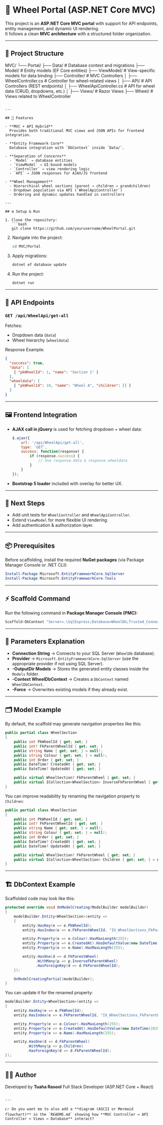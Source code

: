 # 🎡 Wheel Portal (ASP.NET Core MVC)

This project is an **ASP.NET Core MVC portal** with support for API endpoints, entity management, and dynamic UI rendering.  
It follows a clean **MVC architecture** with a structured folder organization.

---

## 📂 Project Structure



MVC/
└── Portal/
├── Data/                # Database context and migrations
├── Model/               # Entity models (EF Core entities)
├── ViewModel/           # View-specific models for data binding
├── Controller/          # MVC Controllers
│    ├── WheelController.cs         # Controller for wheel-related views
│
├── API/                 # API Controllers (REST endpoints)
│    ├── WheelApiController.cs     # API for wheel data (CRUD, dropdowns, etc.)
│
├── Views/               # Razor Views
├── Wheel/                     # Views related to WheelController

````

---

## 🚀 Features

- **MVC + API Hybrid**  
  Provides both traditional MVC views and JSON APIs for frontend integration.  

- **Entity Framework Core**  
  Database integration with `DbContext` inside `Data/`.  

- **Separation of Concerns**  
  - `Model` → database entities  
  - `ViewModel` → UI-bound models  
  - `Controller` → view rendering logic  
  - `API` → JSON responses for AJAX/JS frontend  

- **Wheel Management**  
  - Hierarchical wheel sections (parent → children → grandchildren)  
  - Dropdown population via API (`WheelApiController`)  
  - Ordering and dynamic updates handled in controllers  

---

## ⚙️ Setup & Run

1. Clone the repository:
   ```bash
   git clone https://github.com/yourusername/WheelPortal.git
````

2. Navigate into the project:

   ```bash
   cd MVC/Portal
   ```

3. Apply migrations:

   ```bash
   dotnet ef database update
   ```

4. Run the project:

   ```bash
   dotnet run
   ```

---

## 📡 API Endpoints

### `GET /api/WheelApi/get-all`

Fetches:

* Dropdown data (`data`)
* Wheel hierarchy (`wheeldata`)

Response Example:

```json
{
  "success": true,
  "data": [
    { "pkWheelId": 1, "name": "Section 1" }
  ],
  "wheeldata": [
    { "pkWheelId": 10, "name": "Wheel A", "children": [] }
  ]
}
```

---

## 🖼️ Frontend Integration

* **AJAX call in jQuery** is used for fetching dropdown + wheel data:

  ```javascript
  $.ajax({
      url: '/api/WheelApi/get-all',
      type: 'GET',
      success: function(response) {
          if (response.success) {
              // Use response.data & response.wheeldata
          }
      }
  });
  ```

* **Bootstrap 5 loader** included with overlay for better UX.

---

## 📌 Next Steps

* Add unit tests for `WheelController` and `WheelApiController`.
* Extend `ViewModel` for more flexible UI rendering.
* Add authentication & authorization layer.

---

## 📦 Prerequisites

Before scaffolding, install the required **NuGet packages** (via Package Manager Console or .NET CLI):

```powershell
Install-Package Microsoft.EntityFrameworkCore.SqlServer
Install-Package Microsoft.EntityFrameworkCore.Tools
````

---

## ⚡ Scaffold Command

Run the following command in **Package Manager Console (PMC):**

```powershell
Scaffold-DbContext "Server=.\SqlExpress;Database=WheelDb;Trusted_Connection=True;TrustServerCertificate=True;" Microsoft.EntityFrameworkCore.SqlServer -OutputDir Models -Context WheelDbContext -Force
```

---

## 🔑 Parameters Explanation

* **Connection String** → Connects to your SQL Server (`WheelDb` database).
* **Provider** → `Microsoft.EntityFrameworkCore.SqlServer` (use the appropriate provider if not using SQL Server).
* **-OutputDir Models** → Stores the generated entity classes inside the `Models` folder.
* **-Context WheelDbContext** → Creates a `DbContext` named `WheelDbContext`.
* **-Force** → Overwrites existing models if they already exist.

---

## 🗂 Model Example

By default, the scaffold may generate navigation properties like this:

```csharp
public partial class WheelSection
{
    public int PkWheelId { get; set; }
    public int? FkParentWheelId { get; set; }
    public string Name { get; set; } = null!;
    public string Colour { get; set; } = null!;
    public int Order { get; set; }
    public DateTime? CreatedAt { get; set; }
    public DateTime? UpdatedAt { get; set; }

    public virtual WheelSection? FkParentWheel { get; set; }
    public virtual ICollection<WheelSection> InverseFkParentWheel { get; set; } = new List<WheelSection>();
}
```

You can improve readability by renaming the navigation property to `Children`:

```csharp
public partial class WheelSection
{
    public int PkWheelId { get; set; }
    public int? FkParentWheelId { get; set; }
    public string Name { get; set; } = null!;
    public string Colour { get; set; } = null!;
    public int Order { get; set; }
    public DateTime? CreatedAt { get; set; }
    public DateTime? UpdatedAt { get; set; }

    public virtual WheelSection? FkParentWheel { get; set; }
    public virtual ICollection<WheelSection> Children { get; set; } = new List<WheelSection>();
}
```

---

## 🏗 DbContext Example

Scaffolded code may look like this:

```csharp
protected override void OnModelCreating(ModelBuilder modelBuilder)
{
    modelBuilder.Entity<WheelSection>(entity =>
    {
        entity.HasKey(e => e.PkWheelId);
        entity.HasIndex(e => e.FkParentWheelId, "IX_WheelSections_FkParentWheelId");

        entity.Property(e => e.Colour).HasMaxLength(255);
        entity.Property(e => e.CreatedAt).HasDefaultValue(new DateTime(2025, 8, 5, 12, 59, 50, 81, DateTimeKind.Local).AddTicks(6247));
        entity.Property(e => e.Name).HasMaxLength(255);

        entity.HasOne(d => d.FkParentWheel)
              .WithMany(p => p.InverseFkParentWheel)
              .HasForeignKey(d => d.FkParentWheelId);
    });

    OnModelCreatingPartial(modelBuilder);
}
```

You can update it for the renamed property:

```csharp
modelBuilder.Entity<WheelSection>(entity =>
{
    entity.HasKey(e => e.PkWheelId);
    entity.HasIndex(e => e.FkParentWheelId, "IX_WheelSections_FkParentWheelId");

    entity.Property(e => e.Colour).HasMaxLength(255);
    entity.Property(e => e.CreatedAt).HasDefaultValue(new DateTime(2025, 8, 5, 12, 59, 50, 81, DateTimeKind.Local).AddTicks(6247));
    entity.Property(e => e.Name).HasMaxLength(255);

    entity.HasOne(d => d.FkParentWheel)
          .WithMany(p => p.Children)
          .HasForeignKey(d => d.FkParentWheelId);
});
```

---

## 👨‍💻 Author

Developed by **Tuaha Rasool**
Full Stack Developer (ASP.NET Core + React)

```

---

👉 Do you want me to also add a **diagram (ASCII or Mermaid flowchart)** in the `README.md` showing how **MVC Controller ↔ API Controller ↔ Views ↔ Database** interact?
```
